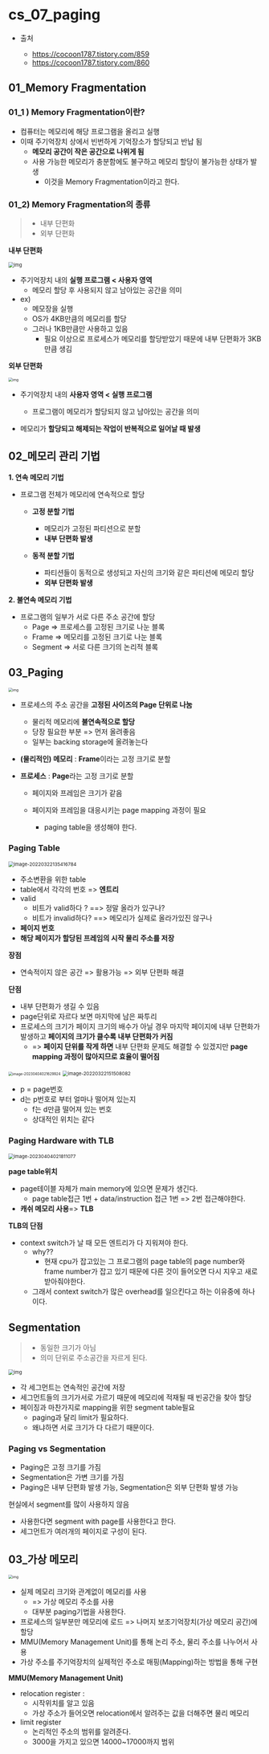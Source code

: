 # cs_07_paging

- 출처

  - https://cocoon1787.tistory.com/859
  - https://cocoon1787.tistory.com/860

  

## 01_Memory Fragmentation

### 01_1 ) Memory Fragmentation이란?

- 컴퓨터는 메모리에 해당 프로그램을 올리고 실행
- 이때 주기억장치 상에서 빈번하게 기억장소가 할당되고 반납 됨
  - **메모리 공간이 작은 공간으로 나위게 됨**
  - 사용 가능한 메모리가 충분함에도 불구하고 메모리 할당이 불가능한 상태가 발생
    - 이것을 Memory Fragmentation이라고 한다.

### 01_2) Memory Fragmentation의 종류

> - 내부 단편화
> - 외부 단편화

**내부 단편화**

<img src="https://blog.kakaocdn.net/dn/WwRcT/btrEeJyk5pT/eLhvmks2WVeO1pveamkkbk/img.png" alt="img" style="zoom:67%;" />

- 주기억장치 내의 **실행 프로그램 < 사용자 영역**
  - 메모리 할당 후 사용되지 않고 남아있는 공간을 의미
- ex)
  - 메모장을 실행
  -  OS가 4KB만큼의 메모리를 할당
  - 그러나 1KB만큼만 사용하고 있음
    -  필요 이상으로 프로세스가 메모리를 할당받았기 때문에 내부 단편화가 3KB만큼 생김



**외부 단편화**

<img src="https://blog.kakaocdn.net/dn/cNKIJs/btrEcOObp2A/OxWKBlVD8DGkZkJkcpF98k/img.png" alt="img" style="zoom: 50%;" />

- 주기억장치 내의 **사용자 영역 < 실행 프로그램**
  - 프로그램이 메모리가 할당되지 않고 남아있는 공간을 의미

- 메모리가 **할당되고 해제되는 작업이 반복적으로 일어날 때 발생**



## 02_메모리 관리 기법

**1. 연속 메모리 기법**

- 프로그램 전체가 메모리에 연속적으로 할당

  - **고정 분할 기법**

    - 메모리가 고정된 파티션으로 분할
    - **내부 단편화 발생**

    

  - **동적 분할 기법**

    - 파티션들이 동적으로 생성되고 자신의 크기와 같은 파티션에 메모리 할당
    - **외부 단편화 발생**



**2. 불연속 메모리 기법**

- 프로그램의 일부가 서로 다른 주소 공간에 할당
  - Page => 프로세스를 고정된 크기로 나눈 블록
  - Frame => 메모리를 고정된 크기로 나눈 블록
  - Segment => 서로 다른 크기의 논리적 블록



## 03_Paging

<img src="https://blog.kakaocdn.net/dn/yaaix/btrEdsK3PPJ/0U6gkxhlTGah6p0kg4mrL1/img.png" alt="img" style="zoom:50%;" />

- 프로세스의 주소 공간을 **고정된 사이즈의 Page 단위로 나눔**
  - 물리적 메모리에 **불연속적으로 할당**
  - 당장 필요한 부분 => 먼저 올려좋음
  - 일부는 backing storage에 올려놓는다

- **(물리적인) 메모리** : **Frame**이라는 고정 크기로 분할 

- **프로세스** : **Page**라는 고정 크기로 분할

  - 페이지와 프레임은 크기가 같음

  - 페이지와 프레임을 대응시키는 page mapping 과정이 필요

    - paging table을 생성해야 한다.

      

### Paging Table

<img src="https://github.com/jayho-k/TIL/raw/master/CS/operating_system/07_Memory_Management.assets/image-20220322135416784.png" alt="image-20220322135416784" style="zoom:67%;" />



- 주소변환을 위한 table
- table에서 각각의 번호 => **엔트리**
- valid
  - 비트가 valid하다 ? ==> 정말 올라가 있구나?
  - 비트가 invalid하다? ==> 메모리가 실제로 올라가있진 않구나
-  **페이지 번호**
- **해당 페이지가 할당된 프레임의 시작 물리 주소를 저장**



**장점**

- 연속적이지 않은 공간 => 활용가능 => 외부 단편화 해결

  

**단점**

- 내부 단편화가 생길 수 있음
- page단위로 자르다 보면 마지막에 남은 짜투리
- 프로세스의 크기가 페이지 크기의 배수가 아닐 경우 마지막 페이지에 내부 단편화가 발생하고 **페이지의 크기가 클수록 내부 단편화가 커짐** 
  - => **페이지 단위를 작게 하면** 내부 단편화 문제도 해결할 수 있겠지만 **page mapping 과정이 많아지므로 효율이 떨어짐**



<img src="./cs_07_paging.assets/image-20230404021629924.png" alt="image-20230404021629924" style="zoom:50%;" />

<img src="https://github.com/jayho-k/TIL/raw/master/CS/operating_system/07_Memory_Management.assets/image-20220322151508082.png" alt="image-20220322151508082" style="zoom:67%;" />

- p = page번호
- d는 p번호로 부터 얼마나 떨어져 있는지
  - f는 d만큼 떨어져 있는 번호
  - 상대적인 위치는 같다

### Paging Hardware with TLB

<img src="./cs_07_paging.assets/image-20230404021811077.png" alt="image-20230404021811077" style="zoom:67%;" />

**page table위치**

- page테이블 자체가 main memory에 있으면 문제가 생긴다.
  - page table접근 1번 + data/instruction 접근 1번 => 2번 접근해야한다.
- **캐쉬 메모리 사용**=> **TLB**



**TLB의 단점**

- context switch가 날 때 모든 엔트리가 다 지워져야 한다.
  - why??
    - 현재 cpu가 잡고있는 그 프로그램의 page table의 page number와 frame number가 잡고 있기 때문에 다른 것이 들어오면 다시 지우고 새로 받아줘야한다.
  - 그래서 context switch가 많은 overhead를 일으킨다고 하는 이유중에 하나이다.



## Segmentation

> - 동일한 크기가 아님
> - 의미 단위로 주소공간을 자르게 된다.



<img src="https://blog.kakaocdn.net/dn/22MDs/btrEcQMrq7W/FoKKXCHIBOvfcsu9YvU18k/img.png" alt="img" style="zoom: 67%;" />

- 각 세그먼트는 연속적인 공간에 저장
- 세그먼트들의 크기가서로 가르기 때문에 메모리에 적재될 때 빈공간을 찾아 할당
- 페이징과 마찬가지로 mapping을 위한 segment table필요
  - paging과 달리 limit가 필요하다.
  - 왜냐하면 서로 크기가 다 다르기 때문이다.







###  Paging vs Segmentation

- Paging은 고정 크기를 가짐
- Segmentation은 가변 크기를 가짐
- Paging은 내부 단편화 발생 가능, Segmentation은 외부 단편화 발생 가능



현실에서 segment를 많이 사용하지 않음

- 사용한다면 segment with page를 사용한다고 한다.
- 세그먼트가 여러개의 페이지로 구성이 된다.





## 03_가상 메모리

<img src="https://blog.kakaocdn.net/dn/B8mdX/btrEc3rcdi7/YWqKXJZotCTpzXTM4kCeu1/img.jpg" alt="img" style="zoom: 50%;" />

- 실제 메모리 크기와 관계없이 메모리를 사용
  - => 가상 메모리 주소를 사용
  - 대부분 paging기법을 사용한다.
- 프로세스의 일부분만 메모리에 로드 => 나머지 보조기억장치(가상 메모리 공간)에 할당
- MMU(Memory Management Unit)를 통해 논리 주소, 물리 주소를 나누어서 사용
- 가상 주소를 주기억장치의 실제적인 주소로 매핑(Mapping)하는 방법을 통해 구현



**MMU(Memory Management Unit)**

- relocation register : 
  - 시작위치를 알고 있음
  - 가상 주소가 들어오면 relocation에서 알려주는 값을 더해주면 물리 메모리
- limit register
  - 논리적인 주소의 범위를 알려준다.
  - 3000을 가지고 있으면 14000~17000까지 범위







